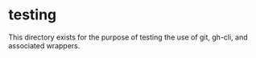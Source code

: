 # testing

This directory exists for the purpose of testing the use of git, gh-cli, and associated wrappers.
